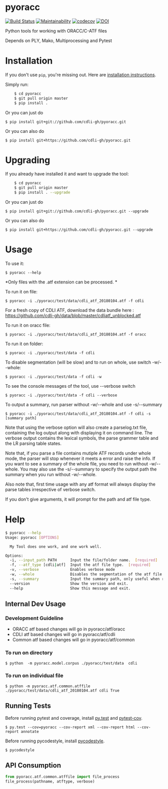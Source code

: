 pyoracc
=======

[![Build Status](https://travis-ci.org/oracc/pyoracc.svg?branch=master)](https://travis-ci.org/oracc/pyoracc) 
[![Maintainability](https://api.codeclimate.com/v1/badges/7244ac087b45146c5e3e/maintainability)](https://codeclimate.com/github/cdli-gh/pyoracc/maintainability)
[![codecov](https://codecov.io/gh/oracc/pyoracc/branch/master/graph/badge.svg)](https://codecov.io/gh/oracc/pyoracc)
[![DOI](https://zenodo.org/badge/19694984.svg)](https://zenodo.org/badge/latestdoi/19694984)

Python tools for working with ORACC/C-ATF files

Depends on PLY, Mako, Multiprocessing and Pytest

# Installation

If you don't use `pip`, you're missing out.
Here are [installation instructions](https://pip.pypa.io/en/stable/installing/).

Simply run:

```bash
    $ cd pyoracc
    $ git pull origin master
    $ pip install .
```

Or you can just do

    $ pip install git+git://github.com/cdli-gh/pyoracc.git 

Or you can also do

    $ pip install git+https://github.com/cdli-gh/pyoracc.git 


# Upgrading

If you already have installed it and want to upgrade the tool:

```bash
    $ cd pyoracc
    $ git pull origin master
    $ pip install . --upgrade
```

Or you can just do

    $ pip install git+git://github.com/cdli-gh/pyoracc.git --upgrade

Or you can also do

    $ pip install git+https://github.com/cdli-gh/pyoracc.git --upgrade


# Usage

To use it:

    $ pyoracc --help

*Only files with the .atf extension can be processed.  *
 
To run it on file:

    $ pyoracc -i ./pyoracc/test/data/cdli_atf_20180104.atf -f cdli

For a fresh copy of CDLI ATF, download the data bundle here : https://github.com/cdli-gh/data/blob/master/cdliatf_unblocked.atf

To run it on oracc file:

    $ pyoracc -i ./pyoracc/test/data/cdli_atf_20180104.atf -f oracc

To run it on folder:

    $ pyoracc -i ./pyoracc/test/data -f cdli
    
To disable segmentation (will be slow) and to run on whole, use switch -w/--whole:

    $ pyoracc -i ./pyoracc/test/data -f cdli -w
    
To see the console messages of the tool, use --verbose switch

    $ pyoracc -i ./pyoracc/test/data -f cdli --verbose

To output a summary, run parser without -w/--whole and use -s/--summary

    $ pyoracc -i ./pyoracc/test/data/cdli_atf_20180104.atf -f cdli -s [summary path]
    
Note that using the verbose option will also create a parselog.txt file, 
containing the log output along with displaying it on command line. 
The verbose output contains the lexical symbols, the parse grammer table
and the LR parsing table states.

Note that, if you parse a file contains mutiple ATF records under whole 
mode, the parser will stop whenever it meets a error and raise the info. 
If you want to see a summary of the whole file, you need to run without
-w/--whole. You may also use the -s/--summary to specify the output path
the summary when you run without -w/--whole.

Also note that, first time usage with any atf format will always display 
the parse tables irrespective of verbose switch.

If you don't give arguments, it will prompt for the path and atf file type.  

# Help

```bash
$ pyoracc --help
Usage: pyoracc [OPTIONS]

  My Tool does one work, and one work well.

Options:
  -i, --input_path PATH      Input the file/folder name.  [required]
  -f, --atf_type [cdli|atf]  Input the atf file type.  [required]
  -v, --verbose              Enables verbose mode
  -w, --whole                Disables the segmentation of the atf file and run as a whole.
  -s, --summary              Input the summary path, only useful when run without -w/--whole
  --version                  Show the version and exit.
  --help                     Show this message and exit.

```

## Internal Dev Usage

### Development Guideline

* ORACC atf based changes will go in pyoracc/atf/oracc
* CDLI atf based changes will go in pyoracc/atf/cdli
* Common atf based changes will go in pyoracc/atf/common

### To run on directory

    $ python  -m pyoracc.model.corpus ./pyoracc/test/data  cdli

### To run on individual file

    $ python -m pyoracc.atf.common.atffile ./pyoracc/test/data/cdli_atf_20180104.atf cdli True

## Running Tests

Before running pytest and coverage, install [py.test](https://docs.pytest.org/en/latest/getting-started.html) and [pytest-cov](https://pypi.org/project/pytest-cov/).

    $ py.test --cov=pyoracc --cov-report xml --cov-report html --cov-report annotate

Before running pycodestyle, install [pycodestyle](https://pypi.org/project/pycodestyle/).

    $ pycodestyle

## API Consumption

```python
from pyoracc.atf.common.atffile import file_process
file_process(pathname, atftype, verbose)
```

